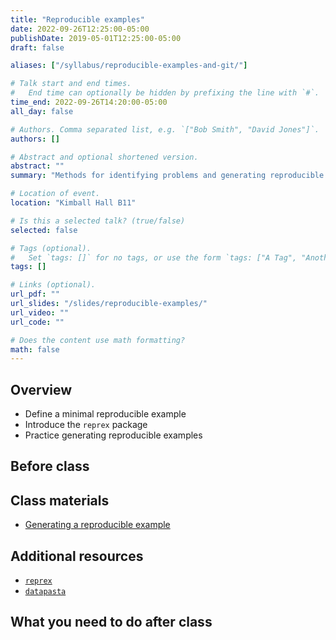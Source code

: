 ```yaml
---
title: "Reproducible examples"
date: 2022-09-26T12:25:00-05:00
publishDate: 2019-05-01T12:25:00-05:00
draft: false

aliases: ["/syllabus/reproducible-examples-and-git/"]

# Talk start and end times.
#   End time can optionally be hidden by prefixing the line with `#`.
time_end: 2022-09-26T14:20:00-05:00
all_day: false

# Authors. Comma separated list, e.g. `["Bob Smith", "David Jones"]`.
authors: []

# Abstract and optional shortened version.
abstract: ""
summary: "Methods for identifying problems and generating reproducible examples."

# Location of event.
location: "Kimball Hall B11"

# Is this a selected talk? (true/false)
selected: false

# Tags (optional).
#   Set `tags: []` for no tags, or use the form `tags: ["A Tag", "Another Tag"]` for one or more tags.
tags: []

# Links (optional).
url_pdf: ""
url_slides: "/slides/reproducible-examples/"
url_video: ""
url_code: ""

# Does the content use math formatting?
math: false
---
```




## Overview

* Define a minimal reproducible example
* Introduce the `reprex` package
* Practice generating reproducible examples

## Before class

## Class materials

* [Generating a reproducible example](/notes/reproducible-examples/)

## Additional resources

* [`reprex`](https://reprex.tidyverse.org/)
* [`datapasta`](https://milesmcbain.github.io/datapasta/)

## What you need to do after class

